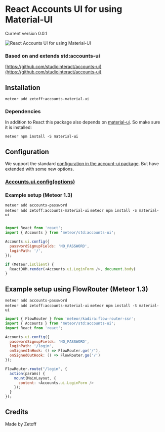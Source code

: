 # React Accounts UI for using Material-UI

Current version 0.0.1

![React Accounts UI for using Material-UI](https://raw.githubusercontent.com/Zetoff/accounts-material-ui/master/acounts-material-ui.png)

### Based on and extends std:accounts-ui

[https://github.com/studiointeract/accounts-ui](https://github.com/studiointeract/accounts-ui)

## Installation

`meteor add zetoff:accounts-material-ui`

### Dependencies

In addition to React this package also depends on [material-ui](http://www.material-ui.com/). So make sure it is installed:

`meteor npm install -S material-ui`

## Configuration

We support the standard [configuration in the account-ui package](http://docs.meteor.com/#/full/accounts_ui_config). But have extended with some new options.

### [Accounts.ui.config(options)](https://github.com/studiointeract/react-accounts-ui#configuration)

### Example setup (Meteor 1.3)

`meteor add accounts-password`  
`meteor add zetoff:accounts-material-ui`
`meteor npm install -S material-ui`

```javascript

import React from 'react';
import { Accounts } from 'meteor/std:accounts-ui';

Accounts.ui.config({
  passwordSignupFields: 'NO_PASSWORD',
  loginPath: '/',
});

if (Meteor.isClient) {
  ReactDOM.render(<Accounts.ui.LoginForm />, document.body)
}

```

## Example setup using FlowRouter (Meteor 1.3)

`meteor add accounts-password`  
`meteor add zetoff:accounts-material-ui`
`meteor npm install -S material-ui`

```javascript
import { FlowRouter } from 'meteor/kadira:flow-router-ssr';
import { Accounts } from 'meteor/std:accounts-ui';
import React from 'react';

Accounts.ui.config({
  passwordSignupFields: 'NO_PASSWORD',
  loginPath: '/login',
  onSignedInHook: () => FlowRouter.go('/'),
  onSignedOutHook: () => FlowRouter.go('/')
});

FlowRouter.route("/login", {
  action(params) {
    mount(MainLayout, {
      content: <Accounts.ui.LoginForm />
    });
  }
});
```

## Credits

Made by Zetoff
